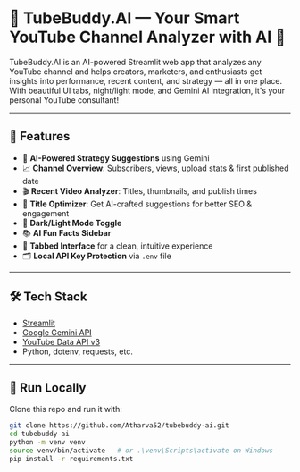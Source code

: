 # 🎥 TubeBuddy.AI — Your Smart YouTube Channel Analyzer with AI 🚀

TubeBuddy.AI is an AI-powered Streamlit web app that analyzes any YouTube channel and helps creators, marketers, and enthusiasts get insights into performance, recent content, and strategy — all in one place. With beautiful UI tabs, night/light mode, and Gemini AI integration, it's your personal YouTube consultant!

---

## 🔮 Features

- 🎯 **AI-Powered Strategy Suggestions** using Gemini
- 📈 **Channel Overview**: Subscribers, views, upload stats & first published date
- 🎬 **Recent Video Analyzer**: Titles, thumbnails, and publish times
- 🤖 **Title Optimizer**: Get AI-crafted suggestions for better SEO & engagement
- 🌙 **Dark/Light Mode Toggle**
- 📚 **AI Fun Facts Sidebar**
- 🧩 **Tabbed Interface** for a clean, intuitive experience
- 🗂️ **Local API Key Protection** via `.env` file

---

## 🛠️ Tech Stack

- [Streamlit](https://streamlit.io/)
- [Google Gemini API](https://ai.google.dev/)
- [YouTube Data API v3](https://developers.google.com/youtube/v3)
- Python, dotenv, requests, etc.

---

## 🚀 Run Locally

Clone this repo and run it with:

```bash
git clone https://github.com/Atharva52/tubebuddy-ai.git
cd tubebuddy-ai
python -m venv venv
source venv/bin/activate   # or .\venv\Scripts\activate on Windows
pip install -r requirements.txt
